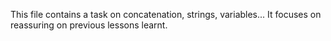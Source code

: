 This file contains a task on concatenation, strings, variables...
It focuses on reassuring on previous lessons learnt.